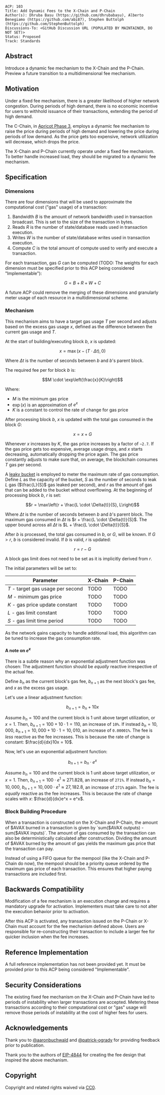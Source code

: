```text
ACP: 103
Title: Add Dynamic Fees to the X-Chain and P-Chain
Author(s): Dhruba Basu (https://github.com/dhrubabasu), Alberto Benegiamo (https://github.com/abi87), Stephen Buttolph (https://github.com/StephenButtolph)
Discussions-To: <GitHub Discussion URL (POPULATED BY MAINTAINER, DO NOT SET)>
Status: Proposed
Track: Standards
```

## Abstract

Introduce a dynamic fee mechanism to the X-Chain and the P-Chain. Preview a future transition to a multidimensional fee mechanism.

## Motivation

Under a fixed fee mechanism, there is a greater likelihood of higher network congestion. During periods of high demand, there is no economic incentive for users to withhold issuance of their transactions, extending the period of high demand.

The C-Chain, in [Apricot Phase 3](https://medium.com/avalancheavax/apricot-phase-three-c-chain-dynamic-fees-432d32d67b60), employs a dynamic fee mechanism to raise the price during periods of high demand and lowering the price during periods of low demand. As the price gets too expensive, network utilization will decrease, which drops the price.

The X-Chain and P-Chain currently operate under a fixed fee mechanism. To better handle increased load, they should be migrated to a dynamic fee mechanism.

## Specification

### Dimensions

There are four dimensions that will be used to approximate the computational cost ("gas" usage) of a transaction:

1. Bandwidth $B$ is the amount of network bandwidth used in transaction broadcast. This is set to the size of the transaction in bytes.
2. Reads $R$ is the number of state/database reads used in transaction execution.
3. Writes $W$ is the number of state/database writes used in transaction execution.
4. Compute $C$ is the total amount of compute used to verify and execute a transaction.

For each transaction, gas $G$ can be computed (TODO: The weights for each dimension must be specified prior to this ACP being considered "Implementable"):

$$G = B + R + W + C$$

A future ACP could remove the merging of these dimensions and granularly meter usage of each resource in a multidimensional scheme.

### Mechanism

This mechanism aims to have a target gas usage $T$ per second and adjusts based on the excess gas usage $x$, defined as the difference between the current gas usage and $T$.

At the start of building/executing block $b$, $x$ is updated:

$$x = \max(x - (T \cdot \Delta t), 0)$$

Where $\Delta t$ is the number of seconds between $b$ and $b$'s parent block.

The required fee per for block $b$ is:

$$M \cdot \exp\left(\frac{x}{K}\right)$$

Where:

- $M$ is the minimum gas price
- $\exp\left(x\right)$ is an approximation of $e^x$
- $K$ is a constant to control the rate of change for gas price

After processing block $b$, $x$ is updated with the total gas consumed in the block $G$:

$$x = x + G$$

Whenever $x$ increases by $K$, the gas price increases by a factor of `~2.7`. If the gas price gets too expensive, average usage drops, and $x$ starts decreasing, automatically dropping the price again. The gas price constantly adjusts to make sure that, on average, the blockchain consumes $T$ gas per second.

A [leaky bucket](https://en.wikipedia.org/wiki/Leaky_bucket) is employed to meter the maximum rate of gas consumption. Define $L$ as the capacity of the bucket, $S$ as the number of seconds to leak $L$ gas ($\frac{L}{S}$ gas leaked per second), and $r$ as the amount of gas that can be added to the bucket without overflowing. At the beginning of processing block $b$, $r$ is set:

$$r = \max\left(r + \frac{L \cdot \Delta{t}}{S}, L\right)$$

Where $\Delta t$ is the number of seconds between $b$ and $b$'s parent block. The maximum gas consumed in $\Delta{t}$ is $r + \frac{L \cdot \Delta{t}}{S}$. The upper bound across all $\Delta{t}$ is $L + \frac{L \cdot \Delta{t}}{S}$.

After $b$ is processed, the total gas consumed in $b$, or $G$, will be known. If $G \gt r$, $b$ is considered invalid. If $b$ is valid, $r$ is updated:

$$r = r - G$$

A block gas limit does not need to be set as it is implicitly derived from $r$.

The initial parameters will be set to:

| Parameter | X-Chain | P-Chain |
| - | - | - |
| $T$ - target gas usage per second | TODO | TODO |
| $M$ - minimum gas price | TODO | TODO |
| $K$ - gas price update constant | TODO | TODO |
| $L$ - gas limit constant | TODO | TODO |
| $S$ - gas limit time period | TODO | TODO |

As the network gains capacity to handle additional load, this algorithm can be tuned to increase the gas consumption rate.

#### A note on $e^x$

There is a subtle reason why an exponential adjustment function was chosen: The adjustment function should be _equally_ reactive irrespective of the actual fee.

Define $b_n$ as the current block's gas fee, $b_{n+1}$ as the next block's gas fee, and $x$ as the excess gas usage.

Let's use a linear adjustment function:

$$b_{n+1} = b_n + 10x$$

Assume $b_n = 100$ and the current block is 1 unit above target utilization, or $x = 1$. Then, $b_{n+1} = 100 + 10 \cdot 1 = 110$, an increase of `10%`. If instead $b_n = 10,000$, $b_{n+1} = 10,000 + 10 \cdot 1 = 10,010$, an increase of `0.00001%`. The fee is _less_ reactive as the fee increases. This is because the rate of change is constant: $\frac{d}{dx}10x = 10$.

Now, let's use an exponential adjustment function:

$$b_{n+1} = b_n \cdot e^x$$

Assume $b_n = 100$ and the current block is 1 unit above target utilization, or $x = 1$. Then, $b_{n+1} = 100 \cdot e^1 \approx 271.828$, an increase of `271%`. If instead $b_n = 10,000$, $b_{n+1} = 10,000 \cdot e^1 \approx 27,182.8$, an increase of `271%` again. The fee is _equally_ reactive as the fee increases. This is because the rate of change scales with $x$: $\frac{d}{dx}e^x = e^x$.

### Block Building Procedure

When a transaction is constructed on the X-Chain and P-Chain, the amount of $AVAX burned in a transaction is given by `sum($AVAX outputs) - sum($AVAX inputs)`. The amount of gas consumed by the transaction can also be deterministically calculated after construction. Dividing the amount of $AVAX burned by the amount of gas yields the maximum gas price that the transaction can pay.

Instead of using a FIFO queue for the mempool (like the X-Chain and P-Chain do now), the mempool should be a priority queue ordered by the maximum gas price of each transaction. This ensures that higher paying transactions are included first.

## Backwards Compatibility

Modification of a fee mechanism is an execution change and requires a mandatory upgrade for activation. Implementers must take care to not alter the execution behavior prior to activation.

After this ACP is activated, any transaction issued on the P-Chain or X-Chain must account for the fee mechanism defined above. Users are responsible for re-constructing their transaction to include a larger fee for quicker inclusion when the fee increases.

## Reference Implementation

A full reference implementation has not been provided yet. It must be provided prior to this ACP being considered "Implementable".

## Security Considerations

The existing fixed fee mechanism on the X-Chain and P-Chain have led to periods of instability when larger transactions are accepted. Metering these transactions according to their computational cost or "gas" usage will remove those periods of instability at the cost of higher fees for users.

## Acknowledgements

Thank you to [@aaronbuchwald](https://github.com/aaronbuchwald) and [@patrick-ogrady](https://github.com/patrick-ogrady) for providing feedback prior to publication.

Thank you to the authors of [EIP-4844](https://github.com/ethereum/EIPs/blob/master/EIPS/eip-4844.md) for creating the fee design that inspired the above mechanism.

## Copyright

Copyright and related rights waived via [CC0](https://creativecommons.org/publicdomain/zero/1.0/).
